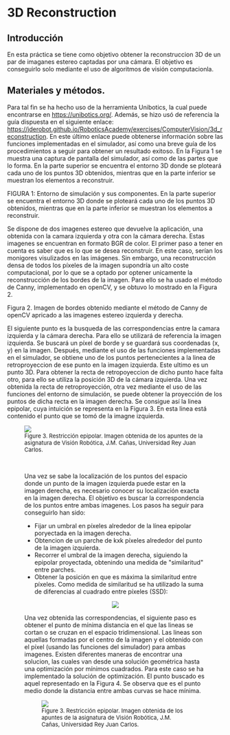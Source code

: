 # 3D Reconstruction
## Introducción
En esta práctica se tiene como objetivo obtener la reconstruccion 3D de un par de imaganes estereo captadas por una cámara. El objetivo es conseguirlo solo mediante el uso de algoritmos de visión computacionla.

## Materiales y métodos.

Para tal fin se ha hecho uso de la herramienta Unibotics, la cual puede encontrarse en https://unibotics.org/. Además, se hizo usó de referencia la guía dispuesta en el siguiente enlace: https://jderobot.github.io/RoboticsAcademy/exercises/ComputerVision/3d_reconstruction. En este último enlace puede obtenerse información sobre las funciones implementadas en el simulador, así como una breve guía de los procedimientos a seguir para obtener un resultado exitoso. En la Figura 1 se muestra una captura de pantalla del simulador, así como de las partes que lo forma. En la parte superior se encuentra el entorno 3D donde se ploteará cada uno de los puntos 3D obtenidos, mientras que en la parte inferior se muestran los elementos a reconstruir.

FIGURA 1: Entorno de simulación y sus componentes. En la parte superior se encuentra el entorno 3D donde se ploteará cada uno de los puntos 3D obtenidos, mientras que en la parte inferior se muestran los elementos a reconstruir.

Se dispone de dos imagenes estereo que devuelve la aplicación, una obtenida con la camara izquierda y otra con la cámara derecha. Estas imagenes se encuentran en formato BGR de color. El primer paso a tener en cuenta es saber que es lo que se desea reconstruir. En este caso, serían los monigores visulizados en las imágenes. Sin embargo, una reconstrucción densa de todos los píxeles de la imagen supondría un alto coste computacional, por lo que se a optado por optener unicamente la reconstrucción de los bordes de la imagen. Para ello se ha usado el método de Canny, implementado en  openCV, y se obtuvo lo mostrado en la Figura 2.

Figura 2. Imagen de bordes obtenido mediante el método de Canny de openCV apricado a las imagenes estereo izquierda y derecha.

El siguiente punto es la busqueda de las correspondencias entre la camara izquierda y la cámara derecha. Para ello se utilizará de referencia la imagen izquierda. Se buscará un píxel de borde y se guardará sus coordenadas (x, y) en la imagen. Después, mediante el uso de las funciones implementadas en el simulador, se obtiene uno de los puntos pertenecientes a la linea de retroproyeccion de ese punto en la imagen izquierda. Este ultimo es un punto 3D. Para obtener la recta de retropoyeccion de dicho punto hace falta otro, para ello se utiliza la posición 3D de la cámara izquierda. Una vez obtenida la recta de retroproyección, otra vez mediante el uso de las funciones del entorno de simulación, se puede obtener la proyección de los puntos de dicha recta en la imagen derecha. Se consigue así la linea epipolar, cuya intuición se representa en la Figura 3. En esta linea está contenido el punto que se tomó de la imagne izquierda.

<figure>
    <img src= 'https://user-images.githubusercontent.com/37750255/119273807-eb67a600-bc0c-11eb-8458-1c35cd75dddb.png' />
    <font size="2">
    <figcaption> Figure 3. Restricción epipolar. Imagen obtenida de los apuntes de la asignatura de Visión Robótica, J.M. Cañas, Universidad Rey Juan Carlos.
    </figcaption>
    </font>

&nbsp; 
  
Una vez se sabe la localización de los puntos del espacio donde un punto de la imagen izquierda puede estar en la imagen derecha, es necesario conocer su localización exacta en la imagen derecha. El objetivo es buscar la correspondencia de los puntos entre ambas imagenes. Los pasos ha seguir para conseguirlo han sido:
- Fijar un umbral en píxeles alrededor de la línea epipolar poryectada en la imagen derecha. 
- Obtencion de un parche de kxk píxeles alrededor del punto de la imagen izquierda.
- Recorrer el umbral de la imagen derecha, siguiendo la epipolar proyectada, obtenindo una medida de "similaritud" entre parches.
- Obtener la posición en que es máxima la similaritud entre píxeles.
Como medida de similaritud se ha utilizado la suma de diferencias al cuadrado entre píxeles (SSD):
    
<p align="center">
<img src="https://render.githubusercontent.com/render/math?math=SSD = \sum (pixel_{der} - pixel_{izq})^{2}">
</p>
    
Una vez obtenida las correspondencias, el siguiente paso es obtener el punto de mínima distancia en el que las lineas se cortan o se cruzan en el espacio tridimensional. Las lineas son aquellas formadas por el centro de la imagen y el obtenido con el píxel (usando las funciones del simulador) para ambas imagenes. Existen diferentes maneras de encontrar una solucion, las cuales van desde una solución geométrica hasta una optimización por mínimos cuadrados. Para este caso se ha implementado la solución de optimización. El punto buscado es aquel representado en la Figura 4. Se observa que es el punto medio donde la distancia entre ambas curvas se hace mínima.
    
<figure>
    <img src= 'https://user-images.githubusercontent.com/37750255/119274417-08ea3f00-bc10-11eb-8c3b-659081288969.png' />
    <font size="2">
    <figcaption> Figure 3. Restricción epipolar. Imagen obtenida de los apuntes de la asignatura de Visión Robótica, J.M. Cañas, Universidad Rey Juan Carlos.
    </figcaption>
    </font>

&nbsp; 
